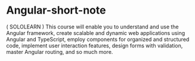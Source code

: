 # Angular-short-note

( SOLOLEARN ) This course will enable you to understand and use the Angular framework, create scalable and dynamic web applications using Angular and TypeScript, employ components for organized and structured code, implement user interaction features, design forms with validation, master Angular routing, and so much more.


